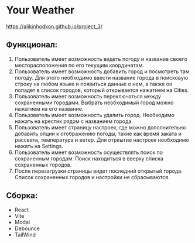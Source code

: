 # Your Weather

https://alikinhodkon.github.io/project_3/

## Функционал:

1. Пользователь имеет возможность видеть погоду и название своего месторасположения по его текущим координатам.
2. Пользователь имеет возможность добавить город и посмотреть там погоду. Для этого необходимо ввести название города в поисковую строку на любом языке и появиться данные о нем, а также он попадет в список городов, который открывается нажатием на Cities.
3. Пользователь имеет возможность переключаться между сохраненными городами. Выбрать необходимый город можно нажатием на его название.
4. Пользователь имеет возможность удалить город. Необходимо нажать на крестик рядом с названием города.
5. Пользователь имеет страницу настроек, где можно дополнительно добавить опции к отображению погоды, такие как время заката и рассвета, температура и ветер. Для отркытие настроек необходимо нажать на Settings.
6. Пользователь имеет возможность осуществлять поиск по сохраненным городам. Поиск находиться в вверху списка сохраненных городов.
7. После перезагрузки страницы видет последний открытый города. Список сохраненных городов и настройки не сбрасываются.

## Сборка:
- React
- Vite
- Modal
- Debounce
- TailWind